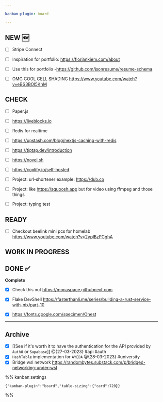 ```yaml
---

kanban-plugin: board

---
```


## NEW :new:

- [ ] Stripe Connect
- [ ] Inspiration for portfolio: https://floriankiem.com/about
- [ ] Use this for portfolio -https://github.com/jsonresume/resume-schema
- [ ] OMG COOL CELL SHADING https://www.youtube.com/watch?v=eBS3BOI5KnM


## CHECK

- [ ] Paper.js
- [ ] https://liveblocks.io
- [ ] Redis for realtime
- [ ] https://upstash.com/blog/nextjs-caching-with-redis
- [ ] https://tiptap.dev/introduction
- [ ] https://novel.sh
- [ ] https://coolify.io/self-hosted
- [ ] Project: url-shortener
	example: https://dub.co
- [ ] Project: like https://squoosh.app but for video using ffmpeg and those things
- [ ] Project: typing test


## READY

- [ ] Checkout beelink mini pcs for homelab
	https://www.youtube.com/watch?v=2yplBzPCghA


## WORK IN PROGRESS



## DONE :white_check_mark:

**Complete**
- [x] Check this out https://monaspace.githubnext.com
- [x] Flake DevShell https://fasterthanli.me/series/building-a-rust-service-with-nix/part-10
- [x] https://fonts.google.com/specimen/Onest


***

## Archive

- [x] [[See if it's worth it to have the authentication for the API provided by `Auth0` or  `Supabase`]] @{27-03-2023} #api #auth
- [x] `HashTable` implementation for `AYEDA`  @{28-03-2023} #university
- [x] Bridge wsl network https://randombytes.substack.com/p/bridged-networking-under-wsl

%% kanban:settings
```
{"kanban-plugin":"board","table-sizing":{"card":720}}
```
%%